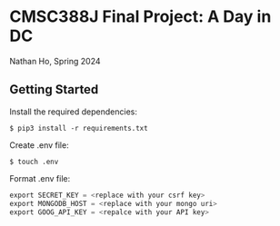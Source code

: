# CMSC388J Final Project: A Day in DC

Nathan Ho, Spring 2024

## Getting Started

Install the required dependencies:
```console
$ pip3 install -r requirements.txt
```

Create .env file:
```console
$ touch .env
```

Format .env file:
```java
export SECRET_KEY = <replace with your csrf key>
export MONGODB_HOST = <replace with your mongo uri>
export GOOG_API_KEY = <repalce with your API key>
```